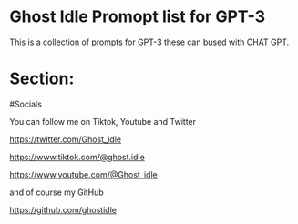 # Ghost Idle Promopt list for GPT-3
This is a collection of prompts for GPT-3 these can bused with CHAT GPT.

# Section:



#Socials

   You can follow me on Tiktok, Youtube and Twitter

   https://twitter.com/Ghost_idle

   https://www.tiktok.com/@ghost.idle

   https://www.youtube.com/@Ghost_idle

   and of course my GitHub

   https://github.com/ghostidle



